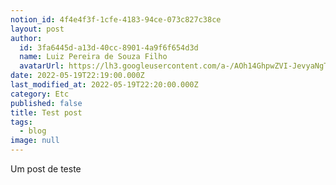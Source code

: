 ```yaml
---
notion_id: 4f4e4f3f-1cfe-4183-94ce-073c827c38ce
layout: post
author:
  id: 3fa6445d-a13d-40cc-8901-4a9f6f654d3d
  name: Luiz Pereira de Souza Filho
  avatarUrl: https://lh3.googleusercontent.com/a-/AOh14GhpwZVI-JevyaNgTdlrOT6YN20cI6V9Kxtq38Ij8AQ=s100
date: 2022-05-19T22:19:00.000Z
last_modified_at: 2022-05-19T22:20:00.000Z
category: Etc
published: false
title: Test post
tags:
  - blog
image: null
---
```


Um post de teste

